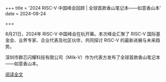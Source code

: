 +++
title = '2024 RISC-V 中国峰会回顾 | 全球首款香山笔记本——如意香山本'
date = 2024-08-24

+++

8月21日，2024年 RISC-V 中国峰会在杭开幕。本次峰会汇聚了 RISC-V 国际基金会、业界专家、企业代表及社区伙伴，共同探讨 RISC-V 的最新进展与未来趋势。

深圳市群芯闪耀科技有限公司（Milk-V）作为代表方发布了全球首款香山笔记本——如意香山本。

[阅读全文](https://mp.weixin.qq.com/s/gSrBTXd7ZdXgIgvgFP0rtw)